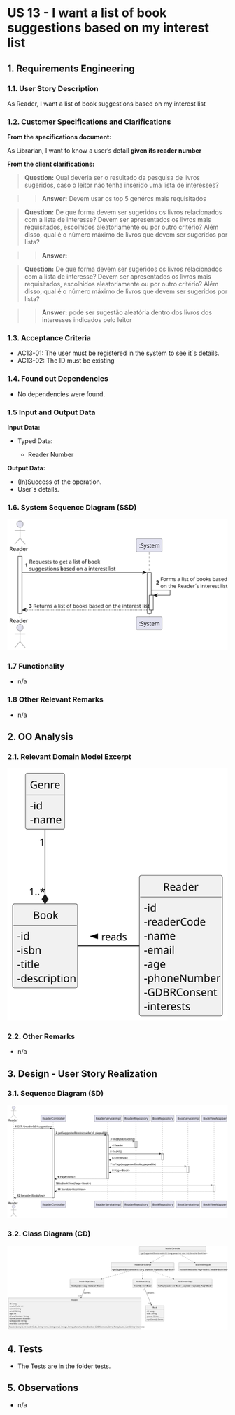 # US 13 - I want a list of book suggestions based on my interest list

## 1. Requirements Engineering

### 1.1. User Story Description

As Reader, I want a list of book suggestions based on my interest list

### 1.2. Customer Specifications and Clarifications

**From the specifications document:**

As Librarian, I want to know a user’s detail **given its reader number**

**From the client clarifications:**

> **Question:** Qual deveria ser o resultado da pesquisa de livros sugeridos, caso o leitor não tenha inserido uma lista de interesses?

> > **Answer:** Devem usar os top 5 genéros mais requisitados

> **Question:** De que forma devem ser sugeridos os livros relacionados com a lista de interesse?
                Devem ser apresentados os livros mais requisitados, escolhidos aleatoriamente ou por outro critério?
                Além disso, qual é o número máximo de livros que devem ser sugeridos por lista?

> > **Answer:**

> **Question:** De que forma devem ser sugeridos os livros relacionados com a lista de interesse?
Devem ser apresentados os livros mais requisitados, escolhidos aleatoriamente ou por outro critério?
Além disso, qual é o número máximo de livros que devem ser sugeridos por lista?

> > **Answer:** pode ser sugestão aleatória dentro dos livros dos interesses indicados pelo leitor 

### 1.3. Acceptance Criteria

- AC13-01: The user must be registered in the system to see it´s details.
- AC13-02: The ID must be existing

### 1.4. Found out Dependencies

* No dependencies were found.

### 1.5 Input and Output Data

**Input Data:**

- Typed Data:

  - Reader Number

**Output Data:**

  - (In)Success of the operation.
  - User´s details.

### 1.6. System Sequence Diagram (SSD)

![US13-SSD](US13-SSD.svg)

### 1.7 Functionality

- n/a

### 1.8 Other Relevant Remarks

- n/a

## 2. OO Analysis

### 2.1. Relevant Domain Model Excerpt

![US13-DM](US13-DM.svg)

### 2.2. Other Remarks

- n/a

## 3. Design - User Story Realization

### 3.1. Sequence Diagram (SD)

![US13-SD](US13-SD.svg)

### 3.2. Class Diagram (CD)

![US13-CD](US13-CD.svg)

## 4. Tests

- The Tests are in the folder tests.

## 5. Observations

- n/a
